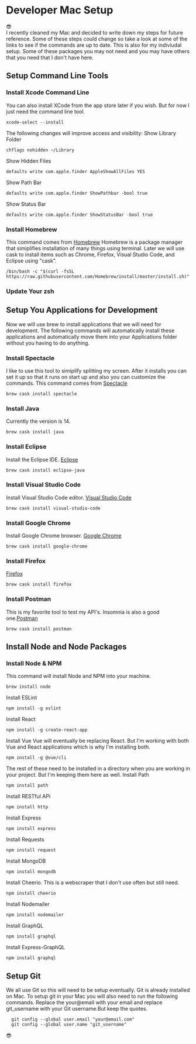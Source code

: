 # Developer Mac Setup
:sunglasses:  
I recently cleaned my Mac and decided to write down my steps for future reference. Some of these steps could change so take a look at some of the links to see if the commands are up to date. This is also for my indiviudal setup. Some of these packages you may not need and you may have others that you need that I don't have here. 

## Setup Command Line Tools
### Install Xcode Command Line
You can also install XCode from the app store later if you wish. But for now I just need the command line tool. 
```text
xcode-select --install
```
The following changes will improve access and visibility:
Show Library Folder
```text
chflags nohidden ~/Library
```
Show Hidden Files
```text
defaults write com.apple.finder AppleShowAllFiles YES
```
Show Path Bar
```text
defaults write com.apple.finder ShowPathbar -bool true
```
Show Status Bar
```text
defaults write com.apple.finder ShowStatusBar -bool true
```
### Install Homebrew
This command comes from [Homebrew](https://brew.sh)
Homebrew is a package manager that simiplifies installation of many things using terminal. Later we will use cask to install items such as Chrome, Firefox, Visual Studio Code, and Eclipse using "cask".
```text
/bin/bash -c "$(curl -fsSL https://raw.githubusercontent.com/Homebrew/install/master/install.sh)"
```
### Update Your zsh 


## Setup You Applications for Development
Now we will use brew to install applications that we will need for development. The following commands will automatically install these applications and automatically move them into your Applications folder without you having to do anything. 
### Install Spectacle 
I like to use this tool to simiplify splitting my screen. After it installs you can set it up so that it runs on start up and also you can customize the commands. This command comes from [Spectacle](https://www.spectacleapp.com)
```text
brew cask install spectacle
```
### Install Java
Currently the version is 14. 
```text
brew cask install java
```
### Install Eclipse
Install the Eclipse IDE. [Eclipse](https://www.eclipse.org/downloads/)
```text
brew cask install eclipse-java
```
### Install Visual Studio Code
Install Visual Studio Code editor. [Visual Studio Code](https://code.visualstudio.com) 
```text
brew cask install visual-studio-code
```
### Install Google Chrome
Install Google Chrome browser. [Google Chrome](https://www.google.com/chrome/)
```text
brew cask install google-chrome
```
### Install Firefox
[Firefox](https://www.mozilla.org/en-US/firefox/new/)
```text
brew cask install firefox
```
### Install Postman
This is my favorite tool to test my API's. Insomnia is also a good one.[Postman](https://www.postman.com)
```text
brew cask install postman
```

## Install Node and Node Packages 
### Install Node & NPM 
This command will install Node and NPM into your machine. 
```text
brew install node
```
Install ESLint
```text
npm install -g eslint
```
Install React
```text
npm install -g create-react-app
```
Install Vue
Vue will eventually be replacing React. But I'm working with both Vue and React applications which is why I'm installing both.  
```text
npm install -g @vue/cli
```
The rest of these need to be installed in a directory when you are working in your project. But I'm keeping them here as well. 
Install Path
```text
npm install path
```
Install RESTful APi 
```text
npm install http
```
Install Express
```text
npm install express
```
Install Requests 
```text
npm install request
```
Install MongoDB
```text
npm install mongodb
```
Install Cheerio. This is a webscraper that I don't use often but still need. 
```text
npm install cheerio
```
Install Nodemailer 
```text
npm install nodemailer
```
Install GraphQL
```text
npm install graphql
```
Install Express-GraphQL
```text
npm install graphql
```

## Setup Git
We all use Git so this will need to be setup eventually. Git is already installed on Mac. 
To setup git in your Mac you will also need to run the following commands. Replace the your@email with your email and replace git_username with your Git username.But keep the quotes. 
```text
  git config --global user.email "your@email.com"
  git config --global user.name "git_username"
 ```
:sunglasses:
